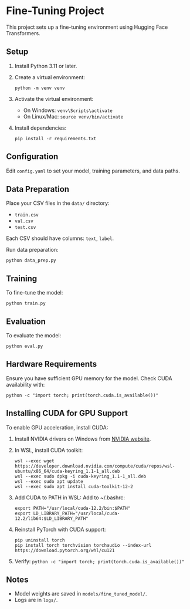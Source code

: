 # Fine-Tuning Project

This project sets up a fine-tuning environment using Hugging Face Transformers.

## Setup

1. Install Python 3.11 or later.

2. Create a virtual environment:
   ```
   python -m venv venv
   ```

3. Activate the virtual environment:
   - On Windows: `venv\Scripts\activate`
   - On Linux/Mac: `source venv/bin/activate`

4. Install dependencies:
   ```
   pip install -r requirements.txt
   ```

## Configuration

Edit `config.yaml` to set your model, training parameters, and data paths.

## Data Preparation

Place your CSV files in the `data/` directory:
- `train.csv`
- `val.csv`
- `test.csv`

Each CSV should have columns: `text`, `label`.

Run data preparation:
```
python data_prep.py
```

## Training

To fine-tune the model:
```
python train.py
```

## Evaluation

To evaluate the model:
```
python eval.py
```

## Hardware Requirements

Ensure you have sufficient GPU memory for the model. Check CUDA availability with:
```
python -c "import torch; print(torch.cuda.is_available())"
```

## Installing CUDA for GPU Support

To enable GPU acceleration, install CUDA:

1. Install NVIDIA drivers on Windows from [NVIDIA website](https://www.nvidia.com/drivers).

2. In WSL, install CUDA toolkit:
   ```
   wsl --exec wget https://developer.download.nvidia.com/compute/cuda/repos/wsl-ubuntu/x86_64/cuda-keyring_1.1-1_all.deb
   wsl --exec sudo dpkg -i cuda-keyring_1.1-1_all.deb
   wsl --exec sudo apt update
   wsl --exec sudo apt install cuda-toolkit-12-2
   ```

3. Add CUDA to PATH in WSL: Add to ~/.bashrc:
   ```
   export PATH="/usr/local/cuda-12.2/bin:$PATH"
   export LD_LIBRARY_PATH="/usr/local/cuda-12.2/lib64:$LD_LIBRARY_PATH"
   ```

4. Reinstall PyTorch with CUDA support:
   ```
   pip uninstall torch
   pip install torch torchvision torchaudio --index-url https://download.pytorch.org/whl/cu121
   ```

5. Verify: `python -c "import torch; print(torch.cuda.is_available())"`

## Notes

- Model weights are saved in `models/fine_tuned_model/`.
- Logs are in `logs/`.